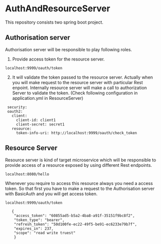 # AuthAndResourceServer

  This repository consists two spring boot project.
## Authorisation server
  Authorisation server will be responsible to play following roles.
  1. Provide access token for the resource server. 
  ```
  localhost:9999/oauth/token
  ```
  2. It will validate the token passed  to the resource server. Actually when you will make request to the resource server with particular Rest enpoint. Internally resource server will make a call to authorization Server to validate the token. (Check following configuration in application.yml in ResourceServer)
 
 ```
  security:
  oauth2:
    client:
      client-id: client1
      client-secret: secret1
    resource:
      token-info-uri: http://localhost:9999/oauth/check_token
  ```
## Resource Server
  Resource server is kind of target microservice which will be responsible to provide access of a resource exposed by using different Rest endpoints.

  ```
  localhost:8080/hello
  ```

   Whenever you require to access this resource always you need a access token. So that first you have to make a request to the Authorisation server with BasicAuth and you will get access token.

   

   ```
   localhost:9999/oauth/token
   ```
```
   {
    "access_token": "60855ad5-b5a2-4ba8-a91f-35151f9bc8f2",
    "token_type": "bearer",
    "refresh_token": "50d100fe-ec22-49f5-be91-ec6233e79b7f",
    "expires_in": 237,
    "scope": "read write truest"
    }
```

